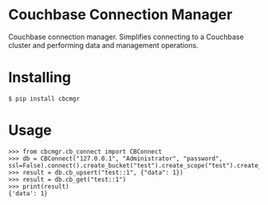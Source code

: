

Couchbase Connection Manager
============================
Couchbase connection manager. Simplifies connecting to a Couchbase cluster and performing data and management operations.

Installing
==========
```
$ pip install cbcmgr
```

Usage
=====
```
>>> from cbcmgr.cb_connect import CBConnect
>>> db = CBConnect("127.0.0.1", "Administrator", "password", ssl=False).connect().create_bucket("test").create_scope("test").create_collection("test")
>>> result = db.cb_upsert("test::1", {"data": 1})
>>> result = db.cb_get("test::1")
>>> print(result)
{'data': 1}
```
